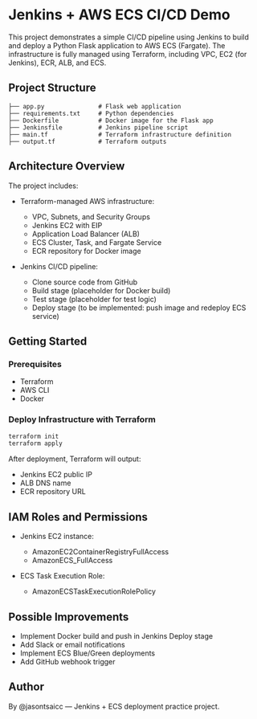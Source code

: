 # Jenkins + AWS ECS CI/CD Demo

This project demonstrates a simple CI/CD pipeline using Jenkins to build and deploy a Python Flask application to AWS ECS (Fargate). The infrastructure is fully managed using Terraform, including VPC, EC2 (for Jenkins), ECR, ALB, and ECS.

## Project Structure

```
├── app.py               # Flask web application
├── requirements.txt     # Python dependencies
├── Dockerfile           # Docker image for the Flask app
├── Jenkinsfile          # Jenkins pipeline script
├── main.tf              # Terraform infrastructure definition
├── output.tf            # Terraform outputs
```

## Architecture Overview

The project includes:

- Terraform-managed AWS infrastructure:
  - VPC, Subnets, and Security Groups
  - Jenkins EC2 with EIP
  - Application Load Balancer (ALB)
  - ECS Cluster, Task, and Fargate Service
  - ECR repository for Docker image

- Jenkins CI/CD pipeline:
  - Clone source code from GitHub
  - Build stage (placeholder for Docker build)
  - Test stage (placeholder for test logic)
  - Deploy stage (to be implemented: push image and redeploy ECS service)

## Getting Started

### Prerequisites

- Terraform
- AWS CLI
- Docker

### Deploy Infrastructure with Terraform

```bash
terraform init
terraform apply
```

After deployment, Terraform will output:

- Jenkins EC2 public IP
- ALB DNS name
- ECR repository URL

## IAM Roles and Permissions

- Jenkins EC2 instance:
  - AmazonEC2ContainerRegistryFullAccess
  - AmazonECS_FullAccess

- ECS Task Execution Role:
  - AmazonECSTaskExecutionRolePolicy


## Possible Improvements

- Implement Docker build and push in Jenkins Deploy stage
- Add Slack or email notifications
- Implement ECS Blue/Green deployments
- Add GitHub webhook trigger

## Author

By @jasontsaicc — Jenkins + ECS deployment practice project.
